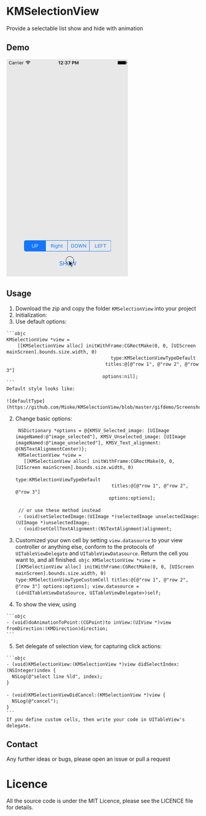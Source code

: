 # KMSelectionView
Provide a selectable list show and hide with animation

## Demo

![demogif](https://github.com/Mioke/KMSelectionView/blob/master/gifdemo/KMSelectionView4.gif)

## Usage

1. Download the zip and copy the folder `KMSelectionView` into your project
2. Initialization:
  1. Use default options:
  
    ```objc
    KMSelectionView *view =
        [[KMSelectionView alloc] initWithFrame:CGRectMake(0, 0, [UIScreen mainScreen].bounds.size.width, 0)
                                          type:KMSelectionViewTypeDefault
                                        titles:@[@"row 1", @"row 2", @"row 3"]
                                       options:nil];
    ```
    Default style looks like:
    
    ![defaultType](https://github.com/Mioke/KMSelectionView/blob/master/gifdemo/Screenshot_defaultType.png)
  2. Change basic options:
  
     ```objc
      NSDictionary *options = @{KMSV_Selected_image: [UIImage imageNamed:@"image_selected"], KMSV_Unselected_image: [UIImage imageNamed:@"image_unselected"], KMSV_Text_alignment: @(NSTextAlignmentCenter)};
      KMSelectionView *view =
        [[KMSelectionView alloc] initWithFrame:CGRectMake(0, 0, [UIScreen mainScreen].bounds.size.width, 0)
                                          type:KMSelectionViewTypeDefault
                                        titles:@[@"row 1", @"row 2", @"row 3"]
                                       options:options];
                                       
      // or use these method instead
      - (void)setSelectedImage:(UIImage *)selectedImage unselectedImage:(UIImage *)unselectedImage;
      - (void)setCellTextAlignment:(NSTextAlignment)alignment;
      ```
  
  3. Customized your own cell by setting `view.datasource`  to your view controller or anything else, conform to the protocols of `UITableViewDelegate` and `UITableViewDatasource`. Return the cell you want to, and all finished.
    ```objc
    KMSelectionView *view =
        [[KMSelectionView alloc] initWithFrame:CGRectMake(0, 0, [UIScreen mainScreen].bounds.size.width, 0)
                                          type:KMSelectionViewTypeCustomCell
                                        titles:@[@"row 1", @"row 2", @"row 3"]
                                       options:options];
    view.datasource = (id<UITableViewDataSource, UITableViewDelegate>)self; 
    ```

  4. To show the view, using 

    ```objc
    - (void)doAnimationToPoint:(CGPoint)to inView:(UIView *)view fromDirection:(KMDirection)direction;
    ```
  5. Set delegate of selection view, for capturing click actions:

    ```objc
    - (void)KMSelectionView:(KMSelectionView *)view didSelectIndex:(NSInteger)index {
      NSLog(@"select line %ld", index);
    }

    - (void)KMSelectionViewDidCancel:(KMSelectionView *)view {
      NSLog(@"cancel");
    }
    ```
    If you define custom cells, then write your code in UITableView's delegate.
  
## Contact

Any further ideas or bugs, please open an issue or pull a request

# Licence
All the source code is under the MIT Licence, please see the LICENCE file for details.
